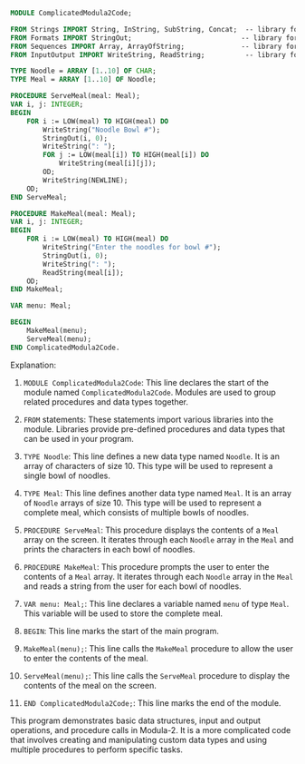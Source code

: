 ```modula-2
MODULE ComplicatedModula2Code;

FROM Strings IMPORT String, InString, SubString, Concat;  -- library for string manipulation
FROM Formats IMPORT StringOut;                           -- library for formatted output
FROM Sequences IMPORT Array, ArrayOfString;              -- library for array manipulation
FROM InputOutput IMPORT WriteString, ReadString;          -- library for input and output

TYPE Noodle = ARRAY [1..10] OF CHAR;
TYPE Meal = ARRAY [1..10] OF Noodle;

PROCEDURE ServeMeal(meal: Meal);
VAR i, j: INTEGER;
BEGIN
    FOR i := LOW(meal) TO HIGH(meal) DO
        WriteString("Noodle Bowl #");
        StringOut(i, 0);
        WriteString(": ");
        FOR j := LOW(meal[i]) TO HIGH(meal[i]) DO
            WriteString(meal[i][j]);
        OD;
        WriteString(NEWLINE);
    OD;
END ServeMeal;

PROCEDURE MakeMeal(meal: Meal);
VAR i, j: INTEGER;
BEGIN
    FOR i := LOW(meal) TO HIGH(meal) DO
        WriteString("Enter the noodles for bowl #");
        StringOut(i, 0);
        WriteString(": ");
        ReadString(meal[i]);
    OD;
END MakeMeal;

VAR menu: Meal;

BEGIN
    MakeMeal(menu);
    ServeMeal(menu);
END ComplicatedModula2Code.
```

Explanation:

1. `MODULE ComplicatedModula2Code`: This line declares the start of the module named `ComplicatedModula2Code`. Modules are used to group related procedures and data types together.

2. `FROM` statements: These statements import various libraries into the module. Libraries provide pre-defined procedures and data types that can be used in your program.

3. `TYPE Noodle`: This line defines a new data type named `Noodle`. It is an array of characters of size 10. This type will be used to represent a single bowl of noodles.

4. `TYPE Meal`: This line defines another data type named `Meal`. It is an array of `Noodle` arrays of size 10. This type will be used to represent a complete meal, which consists of multiple bowls of noodles.

5. `PROCEDURE ServeMeal`: This procedure displays the contents of a `Meal` array on the screen. It iterates through each `Noodle` array in the `Meal` and prints the characters in each bowl of noodles.

6. `PROCEDURE MakeMeal`: This procedure prompts the user to enter the contents of a `Meal` array. It iterates through each `Noodle` array in the `Meal` and reads a string from the user for each bowl of noodles.

7. `VAR menu: Meal;`: This line declares a variable named `menu` of type `Meal`. This variable will be used to store the complete meal.

8. `BEGIN`: This line marks the start of the main program.

9. `MakeMeal(menu);`: This line calls the `MakeMeal` procedure to allow the user to enter the contents of the meal.

10. `ServeMeal(menu);`: This line calls the `ServeMeal` procedure to display the contents of the meal on the screen.

11. `END ComplicatedModula2Code;`: This line marks the end of the module.

This program demonstrates basic data structures, input and output operations, and procedure calls in Modula-2. It is a more complicated code that involves creating and manipulating custom data types and using multiple procedures to perform specific tasks.